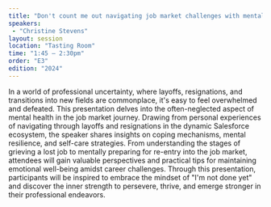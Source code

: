 ```yaml
---
title: "Don't count me out navigating job market challenges with mental resilience"
speakers:
 - "Christine Stevens"
layout: session
location: "Tasting Room"
time: "1:45 — 2:30pm"
order: "E3"
edition: "2024"
---
```


In a world of professional uncertainty, where layoffs, resignations, and transitions into new fields are commonplace, it's easy to feel overwhelmed and defeated. This presentation delves into the often-neglected aspect of mental health in the job market journey. Drawing from personal experiences of navigating through layoffs and resignations in the dynamic Salesforce ecosystem, the speaker shares insights on coping mechanisms, mental resilience, and self-care strategies. From understanding the stages of grieving a lost job to mentally preparing for re-entry into the job market, attendees will gain valuable perspectives and practical tips for maintaining emotional well-being amidst career challenges. Through this presentation, participants will be inspired to embrace the mindset of "I'm not done yet" and discover the inner strength to persevere, thrive, and emerge stronger in their professional endeavors.